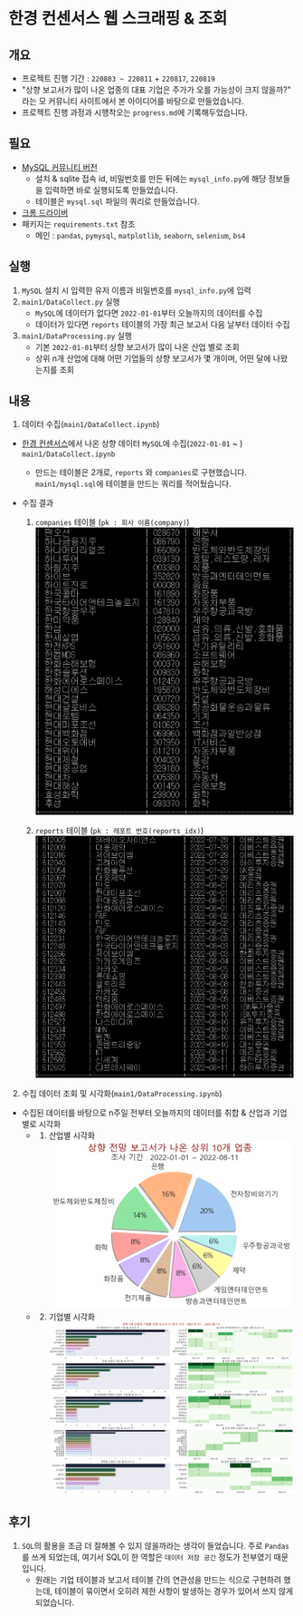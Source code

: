 # 한경 컨센서스 웹 스크래핑 & 조회

## 개요
- 프로젝트 진행 기간 : `220803 ~ 220811` + `220817`, `220819`
- "상향 보고서가 많이 나온 업종의 대표 기업은 주가가 오를 가능성이 크지 않을까?" 라는 모 커뮤니티 사이트에서 본 아이디어를 바탕으로 만들었습니다.  
- 프로젝트 진행 과정과 시행착오는 `progress.md`에 기록해두었습니다.

## 필요
- [MySQL 커뮤니티 버전](https://dev.mysql.com/downloads/mysql/)
    - 설치 & sqlite 접속 id, 비밀번호를 만든 뒤에는 `mysql_info.py`에 해당 정보들을 입력하면 바로 실행되도록 만들었습니다.
    - 테이블은 `mysql.sql` 파일의 쿼리로 만들었습니다.
- [크롬 드라이버](https://chromedriver.chromium.org/downloads)
- 패키지는 `requirements.txt` 참조
    - 메인 : `pandas`, `pymysql`, `matplotlib`, `seaborn`, `selenium`, `bs4`

## 실행
1. `MySQL` 설치 시 입력한 유저 이름과 비밀번호를 `mysql_info.py`에 입력
2. `main1/DataCollect.py` 실행 
    - `MySQL`에 데이터가 없다면 `2022-01-01`부터 오늘까지의 데이터를 수집
    - 데이터가 있다면 `reports` 테이블의 가장 최근 보고서 다음 날부터 데이터 수집
3. `main1/DataProcessing.py` 실행
    - 기본 `2022-01-01`부터 상향 보고서가 많이 나온 산업 별로 조회
    - 상위 n개 산업에 대해 어떤 기업들의 상향 보고서가 몇 개이며, 어떤 달에 나왔는지를 조회

## 내용
1. 데이터 수집(`main1/DataCollect.ipynb`)
- [한경 컨센서스](http://hkconsensus.hankyung.com/apps.analysis/analysis.list?&skinType=stock_good)에서 나온 상향 데이터 `MySQL`에 수집(`2022-01-01` ~ ) `main1/DataCollect.ipynb`
    - 만드는 테이블은 2개로, `reports` 와 `companies`로 구현했습니다. `main1/mysql.sql`에 테이블을 만드는 쿼리를 적어뒀습니다.

- 수집 결과
    1. `companies` 테이블  (`pk : 회사 이름(company)`)  
    ![](images/companies_sql.PNG)  

    2. `reports` 테이블  (`pk : 레포트 번호(reports_idx)`)  
    ![](images/reports.PNG)  

2. 수집 데이터 조회 및 시각화(`main1/DataProcessing.ipynb`)
- 수집된 데이터를 바탕으로 n주일 전부터 오늘까지의 데이터를 취합 & 산업과 기업별로 시각화 
    - 1. 산업별 시각화  
        ![](images/categories.png)
    - 2. 기업별 시각화  
        ![](images/companies.png)
        
## 후기
1. `SQL`의 활용을 조금 더 잘해볼 수 있지 않을까라는 생각이 들었습니다. 주로 `Pandas`를 쓰게 되었는데, 여기서 SQL이 한 역할은 `데이터 저장 공간` 정도가 전부였기 때문입니다. 
    - 원래는 기업 테이블과 보고서 테이블 간의 연관성을 만드는 식으로 구현하려 했는데, 테이블이 묶이면서 오히려 제한 사항이 발생하는 경우가 있어서 쓰지 않게 되었습니다.  